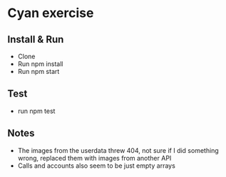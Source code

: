 # Cyan exercise

## Install & Run

- Clone
- Run npm install
- Run npm start

## Test

- run npm test

## Notes

- The images from the userdata threw 404, not sure if I did something wrong, replaced them with images from another API
- Calls and accounts also seem to be just empty arrays
